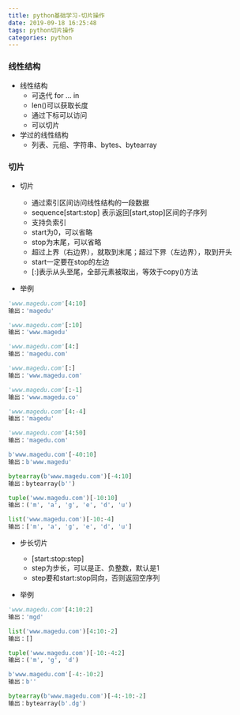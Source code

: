 ```yaml
---
title: python基础学习-切片操作
date: 2019-09-18 16:25:48
tags: python切片操作
categories: python
---
```


### 线性结构

- 线性结构
  - 可迭代 for ... in
  - len()可以获取长度
  - 通过下标可以访问
  - 可以切片
- 学过的线性结构
  - 列表、元组、字符串、bytes、bytearray



### 切片

- 切片
  - 通过索引区间访问线性结构的一段数据
  - sequence[start:stop] 表示返回[start,stop]区间的子序列
  - 支持负索引
  - start为0，可以省略
  - stop为末尾，可以省略
  - 超过上界（右边界），就取到末尾；超过下界（左边界），取到开头
  - start一定要在stop的左边
  - [:]表示从头至尾，全部元素被取出，等效于copy()方法

- 举例

```python
'www.magedu.com'[4:10]
输出：'magedu'

'www.magedu.com'[:10]
输出：'www.magedu'

'www.magedu.com'[4:]
输出：'magedu.com'

'www.magedu.com'[:]
输出：'www.magedu.com'

'www.magedu.com'[:-1]
输出：'www.magedu.co'

'www.magedu.com'[4:-4]
输出：'magedu'

'www.magedu.com'[4:50]
输出：'magedu.com'

b'www.magedu.com'[-40:10]
输出：b'www.magedu'

bytearray(b'www.magedu.com')[-4:10]
输出：bytearray(b'')

tuple('www.magedu.com')[-10:10]
输出：('m', 'a', 'g', 'e', 'd', 'u')

list('www.magedu.com')[-10:-4]
输出：['m', 'a', 'g', 'e', 'd', 'u']
```



- 步长切片
  - [start:stop:step]
  - step为步长，可以是正、负整数，默认是1
  - step要和start:stop同向，否则返回空序列

- 举例

```python
'www.magedu.com'[4:10:2]
输出：'mgd'

list('www.magedu.com')[4:10:-2]
输出：[]

tuple('www.magedu.com')[-10:-4:2]
输出：('m', 'g', 'd')

b'www.magedu.com'[-4:-10:2]
输出：b''

bytearray(b'www.magedu.com')[-4:-10:-2]
输出：bytearray(b'.dg')
```



